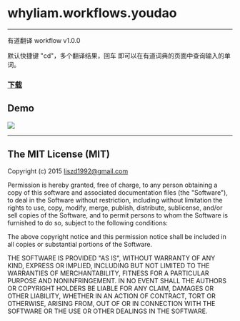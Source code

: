 # whyliam.workflows.youdao
---

有道翻译 workflow v1.0.0

默认快捷键 "cd"，多个翻译结果，回车 即可以在有道词典的页面中查询输入的单词。


### [下载](https://github.com/samqiu/Youdao.alfredworkflow/blob/master/Youdao.alfredworkflow)

## Demo

![](http://ww1.sinaimg.cn/large/48910e01gw1ertn14ua8bg213m0khx5t.gif)

---

## The MIT License (MIT)

Copyright (c) 2015 liszd1992@gmail.com

Permission is hereby granted, free of charge, to any person obtaining a copy
of this software and associated documentation files (the "Software"), to deal
in the Software without restriction, including without limitation the rights
to use, copy, modify, merge, publish, distribute, sublicense, and/or sell
copies of the Software, and to permit persons to whom the Software is
furnished to do so, subject to the following conditions:

The above copyright notice and this permission notice shall be included in
all copies or substantial portions of the Software.

THE SOFTWARE IS PROVIDED "AS IS", WITHOUT WARRANTY OF ANY KIND, EXPRESS OR
IMPLIED, INCLUDING BUT NOT LIMITED TO THE WARRANTIES OF MERCHANTABILITY,
FITNESS FOR A PARTICULAR PURPOSE AND NONINFRINGEMENT. IN NO EVENT SHALL THE
AUTHORS OR COPYRIGHT HOLDERS BE LIABLE FOR ANY CLAIM, DAMAGES OR OTHER
LIABILITY, WHETHER IN AN ACTION OF CONTRACT, TORT OR OTHERWISE, ARISING FROM,
OUT OF OR IN CONNECTION WITH THE SOFTWARE OR THE USE OR OTHER DEALINGS IN
THE SOFTWARE.